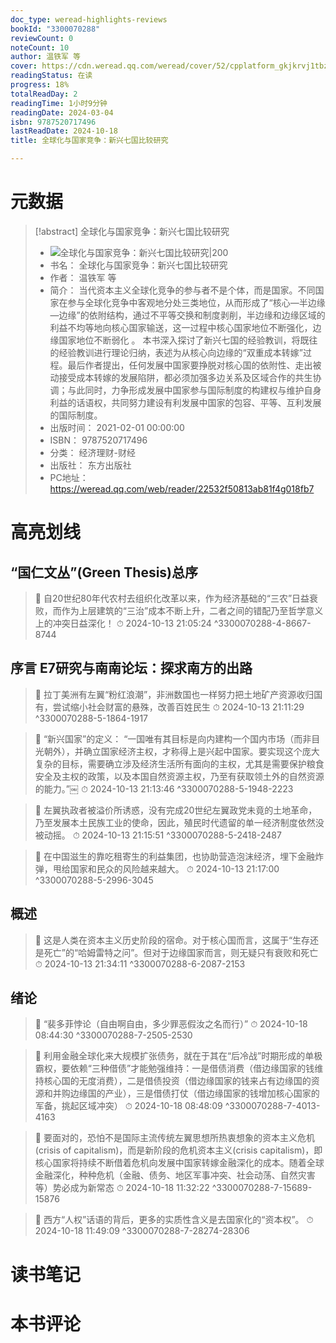 ```yaml
---
doc_type: weread-highlights-reviews
bookId: "3300070288"
reviewCount: 0
noteCount: 10
author: 温铁军 等
cover: https://cdn.weread.qq.com/weread/cover/52/cpplatform_gkjkrvj1tbzohbcffpmqru/t7_cpplatform_gkjkrvj1tbzohbcffpmqru1693910753.jpg
readingStatus: 在读
progress: 18%
totalReadDay: 2
readingTime: 1小时9分钟
readingDate: 2024-03-04
isbn: 9787520717496
lastReadDate: 2024-10-18
title: 全球化与国家竞争：新兴七国比较研究

---
```

# 元数据
> [!abstract] 全球化与国家竞争：新兴七国比较研究
> - ![ 全球化与国家竞争：新兴七国比较研究|200](https://cdn.weread.qq.com/weread/cover/52/cpplatform_gkjkrvj1tbzohbcffpmqru/t7_cpplatform_gkjkrvj1tbzohbcffpmqru1693910753.jpg)
> - 书名： 全球化与国家竞争：新兴七国比较研究
> - 作者： 温铁军 等
> - 简介： 当代资本主义全球化竞争的参与者不是个体，而是国家。不同国家在参与全球化竞争中客观地分处三类地位，从而形成了“核心—半边缘—边缘”的依附结构，通过不平等交换和制度剥削，半边缘和边缘区域的利益不均等地向核心国家输送，这一过程中核心国家地位不断强化，边缘国家地位不断弱化 。
本书深入探讨了新兴七国的经验教训，将既往的经验教训进行理论归纳，表述为从核心向边缘的“双重成本转嫁”过程。最后作者提出，任何发展中国家要挣脱对核心国的依附性、走出被动接受成本转嫁的发展陷阱，都必须加强多边关系及区域合作的共生协调；与此同时，力争形成发展中国家参与国际制度的构建权与维护自身利益的话语权，共同努力建设有利发展中国家的包容、平等、互利发展的国际制度。
> - 出版时间： 2021-02-01 00:00:00
> - ISBN： 9787520717496
> - 分类： 经济理财-财经
> - 出版社： 东方出版社
> - PC地址：https://weread.qq.com/web/reader/22532f50813ab81f4g018fb7

# 高亮划线

## “国仁文丛”(Green Thesis)总序

> 📌 自20世纪80年代农村去组织化改革以来，作为经济基础的“三农”日益衰败，而作为上层建筑的“三治”成本不断上升，二者之间的错配乃至哲学意义上的冲突日益深化！ 
> ⏱ 2024-10-13 21:05:24 ^3300070288-4-8667-8744

## 序言 E7研究与南南论坛：探求南方的出路

> 📌 拉丁美洲有左翼“粉红浪潮”，非洲数国也一样努力把土地矿产资源收归国有，尝试缩小社会财富的悬殊，改善百姓民生 
> ⏱ 2024-10-13 21:11:29 ^3300070288-5-1864-1917

> 📌 “新兴国家”的定义：
   “一国唯有其目标是向内建构一个国内市场（而非目光朝外），并确立国家经济主权，才称得上是兴起中国家。要实现这个庞大复杂的目标，需要确立涉及经济生活所有面向的主权，尤其是需要保护粮食安全及主权的政策，以及本国自然资源主权，乃至有获取领土外的自然资源的能力。”￼ 
> ⏱ 2024-10-13 21:13:46 ^3300070288-5-1948-2223

> 📌 左翼执政者被溢价所诱惑，没有完成20世纪左翼政党未竟的土地革命，乃至发展本土民族工业的使命，因此，殖民时代遗留的单一经济制度依然没被动摇。 
> ⏱ 2024-10-13 21:15:51 ^3300070288-5-2418-2487

> 📌 在中国滋生的靠吃租寄生的利益集团，也协助营造泡沫经济，埋下金融炸弹，甩给国家和民众的风险越来越大。 
> ⏱ 2024-10-13 21:17:00 ^3300070288-5-2996-3045

## 概述

> 📌 这是人类在资本主义历史阶段的宿命。对于核心国而言，这属于“生存还是死亡”的“哈姆雷特之问”。但对于边缘国家而言，则无疑只有衰败和死亡 
> ⏱ 2024-10-13 21:34:11 ^3300070288-6-2087-2153

## 绪论

> 📌 “裴多菲悖论（自由啊自由，多少罪恶假汝之名而行）” 
> ⏱ 2024-10-18 08:44:30 ^3300070288-7-2505-2530

> 📌 利用金融全球化来大规模扩张债务，就在于其在“后冷战”时期形成的单极霸权，要依赖“三种借债”才能勉强维持：一是借债消费（借边缘国家的钱维持核心国的无度消费），二是借债投资（借边缘国家的钱来占有边缘国的资源和并购边缘国的产业），三是借债打仗（借边缘国家的钱增加核心国家的军备，挑起区域冲突） 
> ⏱ 2024-10-18 08:48:09 ^3300070288-7-4013-4163

> 📌 要面对的，恐怕不是国际主流传统左翼思想所热衷想象的资本主义危机(crisis of capitalism)，而是新阶段的危机资本主义(crisis capitalism)，即核心国家将持续不断借着危机向发展中国家转嫁金融深化的成本。随着全球金融深化，种种危机（金融、债务、地区军事冲突、社会动荡、自然灾害等）势必成为新常态 
> ⏱ 2024-10-18 11:32:22 ^3300070288-7-15689-15876

> 📌 西方“人权”话语的背后，更多的实质性含义是去国家化的“资本权”。 
> ⏱ 2024-10-18 11:49:09 ^3300070288-7-28274-28306

# 读书笔记

# 本书评论

